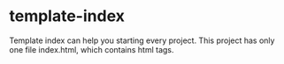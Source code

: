 # template-index
Template index can help you starting every project. This project has only one file index.html, which contains html tags.
